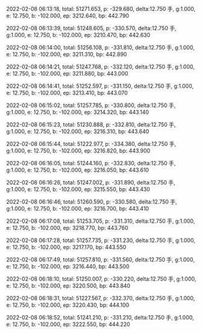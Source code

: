2022-02-08 06:13:18, total: 51271.653, p: -329.680, delta:12.750 手, g:1.000, e: 12.750, b: -102.000, ep: 3212.640, bp: 442.790

2022-02-08 06:13:39, total: 51248.605, p: -330.570, delta:12.750 手, g:1.000, e: 12.750, b: -102.000, ep: 3210.470, bp: 442.630

2022-02-08 06:14:00, total: 51256.108, p: -331.810, delta:12.750 手, g:1.000, e: 12.750, b: -102.000, ep: 3211.310, bp: 442.890

2022-02-08 06:14:21, total: 51247.768, p: -332.120, delta:12.750 手, g:1.000, e: 12.750, b: -102.000, ep: 3211.880, bp: 443.000

2022-02-08 06:14:41, total: 51252.597, p: -331.150, delta:12.750 手, g:1.000, e: 12.750, b: -102.000, ep: 3213.410, bp: 443.070

2022-02-08 06:15:02, total: 51257.785, p: -330.800, delta:12.750 手, g:1.000, e: 12.750, b: -102.000, ep: 3214.320, bp: 443.140

2022-02-08 06:15:23, total: 51230.888, p: -332.810, delta:12.750 手, g:1.000, e: 12.750, b: -102.000, ep: 3216.310, bp: 443.640

2022-02-08 06:15:44, total: 51222.977, p: -334.380, delta:12.750 手, g:1.000, e: 12.750, b: -102.000, ep: 3216.820, bp: 443.900

2022-02-08 06:16:05, total: 51244.160, p: -332.830, delta:12.750 手, g:1.000, e: 12.750, b: -102.000, ep: 3216.050, bp: 443.610

2022-02-08 06:16:26, total: 51247.002, p: -331.890, delta:12.750 手, g:1.000, e: 12.750, b: -102.000, ep: 3215.550, bp: 443.430

2022-02-08 06:16:46, total: 51260.590, p: -330.580, delta:12.750 手, g:1.000, e: 12.750, b: -102.000, ep: 3216.700, bp: 443.410

2022-02-08 06:17:08, total: 51253.705, p: -331.310, delta:12.750 手, g:1.000, e: 12.750, b: -102.000, ep: 3218.770, bp: 443.760

2022-02-08 06:17:28, total: 51257.735, p: -331.230, delta:12.750 手, g:1.000, e: 12.750, b: -102.000, ep: 3217.170, bp: 443.550

2022-02-08 06:17:49, total: 51257.810, p: -331.560, delta:12.750 手, g:1.000, e: 12.750, b: -102.000, ep: 3216.440, bp: 443.500

2022-02-08 06:18:10, total: 51250.007, p: -330.220, delta:12.750 手, g:1.000, e: 12.750, b: -102.000, ep: 3220.500, bp: 443.840

2022-02-08 06:18:31, total: 51227.567, p: -332.370, delta:12.750 手, g:1.000, e: 12.750, b: -102.000, ep: 3220.430, bp: 444.100

2022-02-08 06:18:52, total: 51241.210, p: -331.210, delta:12.750 手, g:1.000, e: 12.750, b: -102.000, ep: 3222.550, bp: 444.220